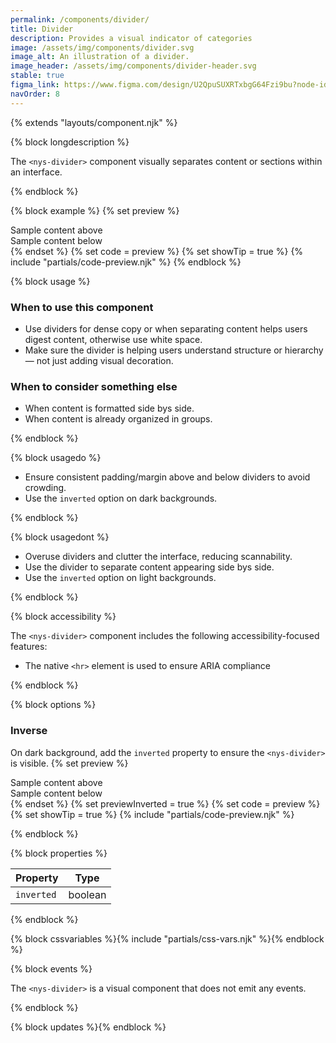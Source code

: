 ```yaml
---
permalink: /components/divider/
title: Divider
description: Provides a visual indicator of categories
image: /assets/img/components/divider.svg
image_alt: An illustration of a divider.
image_header: /assets/img/components/divider-header.svg
stable: true
figma_link: https://www.figma.com/design/U2QpuSUXRTxbgG64Fzi9bu?node-id=5409-1651
navOrder: 8
---
```


{% extends "layouts/component.njk" %}

{% block longdescription %}

The `<nys-divider>` component visually separates content or sections within an interface.

{% endblock %}

{% block example %}
{% set preview %}
<div>Sample content above</div>
<nys-divider></nys-divider>
<div>Sample content below</div>
{% endset %}
{% set code = preview %}
{% set showTip = true %}
{% include "partials/code-preview.njk" %}
{% endblock %}

{% block usage %}

### When to use this component

  - Use dividers for dense copy or when separating content helps users digest content, otherwise use white space.
  - Make sure the divider is helping users understand structure or hierarchy — not just adding visual decoration.

### When to consider something else

  - When content is formatted side bys side.
  - When content is already organized in groups.

{% endblock %}

{% block usagedo %}

  - Ensure consistent padding/margin above and below dividers to avoid crowding.
  - Use the `inverted` option on dark backgrounds.

{% endblock %}

{% block usagedont %}

  - Overuse dividers and clutter the interface, reducing scannability.
  - Use the divider to separate content appearing side bys side. 
  - Use the `inverted` option on light backgrounds.

{% endblock %}

{% block accessibility %}

The `<nys-divider>` component includes the following accessibility-focused features:

  - The native `<hr>` element is used to ensure ARIA compliance

{% endblock %}

{% block options %}

### Inverse
On dark background, add the `inverted` property to ensure the `<nys-divider>` is visible.
{% set preview %}
<div>Sample content above</div>
<nys-divider inverted></nys-divider>
<div>Sample content below</div>
{% endset %}
{% set previewInverted = true %}
{% set code = preview %}
{% set showTip = true %}
{% include "partials/code-preview.njk" %}

{% endblock %}


{% block properties %}

| Property   | Type         |
|------------|--------------|
| `inverted`  | boolean     |

{% endblock %}

{% block cssvariables %}{% include "partials/css-vars.njk" %}{% endblock %}

{% block events %}

The `<nys-divider>` is a visual component that does not emit any events.

{% endblock %}

{% block updates %}{% endblock %}
